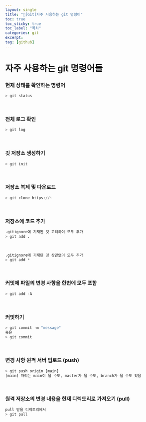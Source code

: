 ```yaml
---
layout: single
title: "📘[Git]자주 사용하는 git 명령어"
toc: true
toc_sticky: true
toc_label: "목차"
categories: git
excerpt:
tag: [github]
---
```


# 자주 사용하는 git 명령어들

### 현재 상태를 확인하는 명령어
```python
> git status
```
<br>

### 전체 로그 확인
```python
> git log
```
<br>

### 깃 저장소 생성하기
```python
> git init
```
<br>

### 저장소 복제 및 다운로드
```python
> git clone https://~
```
<br>

### 저장소에 코드 추가
```python
.gitignore에 기재된 것 고려하여 모두 추가
> git add .
```
<br>

```python
.gitignore에 기재된 것 상관없이 모두 추가
> git add *
```
<br>

### **커밋에 파일의 변경 사항을 한번에 모두 포함**
```python
> git add -A
```
<br>

### 커밋하기
```python
> git commit -m "message"
혹은
> git commit
```
<br>

### 변경 사항 원격 서버 업로드 (push)
```python
> git push origin [main]
[main] 자리는 main이 될 수도, master가 될 수도, branch가 될 수도 있음
```
<br>

### 원격 저장소의 변경 내용을 현재 디렉토리로 가져오기 (pull)
```python
pull 받을 디렉토리에서
> git pull
```

